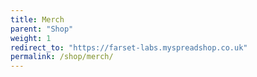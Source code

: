 ```yaml
---
title: Merch
parent: "Shop"
weight: 1
redirect_to: "https://farset-labs.myspreadshop.co.uk"
permalink: /shop/merch/
---
```

